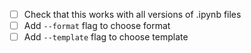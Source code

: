 - [ ] Check that this works with all versions of .ipynb files
- [ ] Add `--format` flag to choose format
- [ ] Add `--template` flag to choose template
